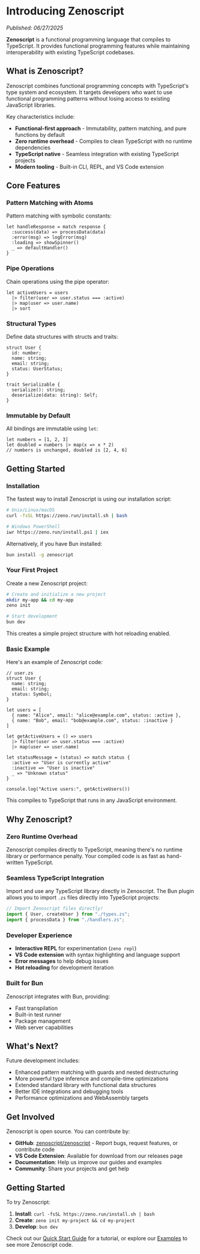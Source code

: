 # Introducing Zenoscript

*Published: 06/27/2025*

**Zenoscript** is a functional programming language that compiles to TypeScript. It provides functional programming features while maintaining interoperability with existing TypeScript codebases.

## What is Zenoscript?

Zenoscript combines functional programming concepts with TypeScript's type system and ecosystem. It targets developers who want to use functional programming patterns without losing access to existing JavaScript libraries.

Key characteristics include:

- **Functional-first approach** - Immutability, pattern matching, and pure functions by default
- **Zero runtime overhead** - Compiles to clean TypeScript with no runtime dependencies  
- **TypeScript native** - Seamless integration with existing TypeScript projects
- **Modern tooling** - Built-in CLI, REPL, and VS Code extension

## Core Features

### Pattern Matching with Atoms
Pattern matching with symbolic constants:

```zenoscript
let handleResponse = match response {
  :success(data) => processData(data)
  :error(msg) => logError(msg)
  :loading => showSpinner()
  _ => defaultHandler()
}
```

### Pipe Operations
Chain operations using the pipe operator:

```zenoscript
let activeUsers = users
  |> filter(user => user.status === :active)
  |> map(user => user.name)
  |> sort
```

### Structural Types
Define data structures with structs and traits:

```zenoscript
struct User {
  id: number;
  name: string;
  email: string;
  status: UserStatus;
}

trait Serializable {
  serialize(): string;
  deserialize(data: string): Self;
}
```

### Immutable by Default
All bindings are immutable using `let`:

```zenoscript
let numbers = [1, 2, 3]
let doubled = numbers |> map(x => x * 2)
// numbers is unchanged, doubled is [2, 4, 6]
```

## Getting Started

### Installation

The fastest way to install Zenoscript is using our installation script:

```bash
# Unix/Linux/macOS
curl -fsSL https://zeno.run/install.sh | bash

# Windows PowerShell
iwr https://zeno.run/install.ps1 | iex
```

Alternatively, if you have Bun installed:

```bash
bun install -g zenoscript
```

### Your First Project

Create a new Zenoscript project:

```bash
# Create and initialize a new project
mkdir my-app && cd my-app
zeno init

# Start development
bun dev
```

This creates a simple project structure with hot reloading enabled.

### Basic Example

Here's an example of Zenoscript code:

```zenoscript
// user.zs
struct User {
  name: string;
  email: string;
  status: Symbol;
}

let users = [
  { name: "Alice", email: "alice@example.com", status: :active },
  { name: "Bob", email: "bob@example.com", status: :inactive }
]

let getActiveUsers = () => users
  |> filter(user => user.status === :active)
  |> map(user => user.name)

let statusMessage = (status) => match status {
  :active => "User is currently active"
  :inactive => "User is inactive"
  _ => "Unknown status"
}

console.log("Active users:", getActiveUsers())
```

This compiles to TypeScript that runs in any JavaScript environment.

## Why Zenoscript?

### Zero Runtime Overhead
Zenoscript compiles directly to TypeScript, meaning there's no runtime library or performance penalty. Your compiled code is as fast as hand-written TypeScript.

### Seamless TypeScript Integration
Import and use any TypeScript library directly in Zenoscript. The Bun plugin allows you to import `.zs` files directly into TypeScript projects:

```typescript
// Import Zenoscript files directly!
import { User, createUser } from "./types.zs";
import { processData } from "./handlers.zs";
```

### Developer Experience
- **Interactive REPL** for experimentation (`zeno repl`)
- **VS Code extension** with syntax highlighting and language support
- **Error messages** to help debug issues
- **Hot reloading** for development iteration

### Built for Bun
Zenoscript integrates with Bun, providing:
- Fast transpilation
- Built-in test runner
- Package management
- Web server capabilities

## What's Next?

Future development includes:

- Enhanced pattern matching with guards and nested destructuring
- More powerful type inference and compile-time optimizations
- Extended standard library with functional data structures
- Better IDE integrations and debugging tools
- Performance optimizations and WebAssembly targets

## Get Involved

Zenoscript is open source. You can contribute by:

- **GitHub**: [zenoscript/zenoscript](https://github.com/zenoscript/zenoscript) - Report bugs, request features, or contribute code
- **VS Code Extension**: Available for download from our releases page
- **Documentation**: Help us improve our guides and examples
- **Community**: Share your projects and get help

## Getting Started

To try Zenoscript:

1. **Install**: `curl -fsSL https://zeno.run/install.sh | bash`
2. **Create**: `zeno init my-project && cd my-project`
3. **Develop**: `bun dev`

Check out our [Quick Start Guide](/docs/quickstart) for a tutorial, or explore our [Examples](/examples/) to see more Zenoscript code.